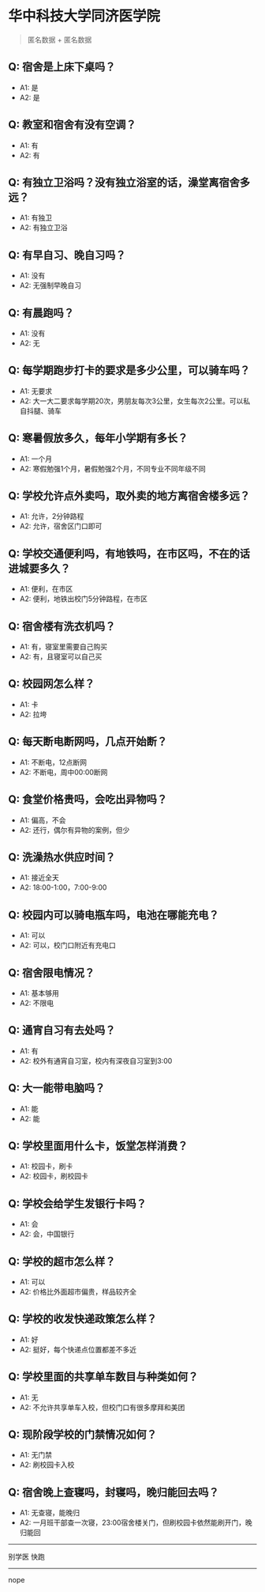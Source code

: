 # 华中科技大学同济医学院
> 匿名数据 + 匿名数据
## Q: 宿舍是上床下桌吗？
- A1: 是
- A2: 是
## Q: 教室和宿舍有没有空调？
- A1: 有
- A2: 有
## Q: 有独立卫浴吗？没有独立浴室的话，澡堂离宿舍多远？
- A1: 有独卫
- A2: 有独立卫浴
## Q: 有早自习、晚自习吗？
- A1: 没有
- A2: 无强制早晚自习
## Q: 有晨跑吗？
- A1: 没有
- A2: 无
## Q: 每学期跑步打卡的要求是多少公里，可以骑车吗？
- A1: 无要求
- A2: 大一大二要求每学期20次，男朋友每次3公里，女生每次2公里。可以私自抖腿、骑车
## Q: 寒暑假放多久，每年小学期有多长？
- A1: 一个月
- A2: 寒假勉强1个月，暑假勉强2个月，不同专业不同年级不同
## Q: 学校允许点外卖吗，取外卖的地方离宿舍楼多远？
- A1: 允许，2分钟路程
- A2: 允许，宿舍区门口即可
## Q: 学校交通便利吗，有地铁吗，在市区吗，不在的话进城要多久？
- A1: 便利，在市区
- A2: 便利，地铁出校门5分钟路程，在市区
## Q: 宿舍楼有洗衣机吗？
- A1: 有，寝室里需要自己购买
- A2: 有，且寝室可以自己买
## Q: 校园网怎么样？
- A1: 卡
- A2: 拉垮
## Q: 每天断电断网吗，几点开始断？
- A1: 不断电，12点断网
- A2: 不断电，周中00:00断网
## Q: 食堂价格贵吗，会吃出异物吗？
- A1: 偏高，不会
- A2: 还行，偶尔有异物的案例，但少
## Q: 洗澡热水供应时间？
- A1: 接近全天
- A2: 18:00-1:00，7:00-9:00
## Q: 校园内可以骑电瓶车吗，电池在哪能充电？
- A1: 可以
- A2: 可以，校门口附近有充电口
## Q: 宿舍限电情况？
- A1: 基本够用
- A2: 不限电
## Q: 通宵自习有去处吗？
- A1: 有
- A2: 校外有通宵自习室，校内有深夜自习室到3:00
## Q: 大一能带电脑吗？
- A1: 能
- A2: 能
## Q: 学校里面用什么卡，饭堂怎样消费？
- A1: 校园卡，刷卡
- A2: 校园卡，刷校园卡
## Q: 学校会给学生发银行卡吗？
- A1: 会
- A2: 会，中国银行
## Q: 学校的超市怎么样？
- A1: 可以
- A2: 价格比外面超市偏贵，样品较齐全
## Q: 学校的收发快递政策怎么样？
- A1: 好
- A2: 挺好，每个快递点位置都差不多近
## Q: 学校里面的共享单车数目与种类如何？
- A1: 无
- A2: 不允许共享单车入校，但校门口有很多摩拜和美团
## Q: 现阶段学校的门禁情况如何？
- A1: 无门禁
- A2: 刷校园卡入校
## Q: 宿舍晚上查寝吗，封寝吗，晚归能回去吗？
- A1: 无查寝，能晚归
- A2: 一月班干部查一次寝，23:00宿舍楼关门，但刷校园卡依然能刷开门，晚归能回
***
别学医
快跑
***
nope